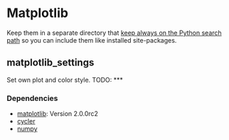 # Matplotlib

Keep them in a separate directory that [keep always on the Python search path](http://stackoverflow.com/q/17806673/2375855) so you can include them like installed site-packages.

## matplotlib_settings

Set own plot and color style. TODO: ***

### Dependencies
  - [matplotlib](http://http://matplotlib.org/): Version 2.0.0rc2
  - [cycler](http://matplotlib.org/cycler/)
  - [numpy](http://www.numpy.org/)
